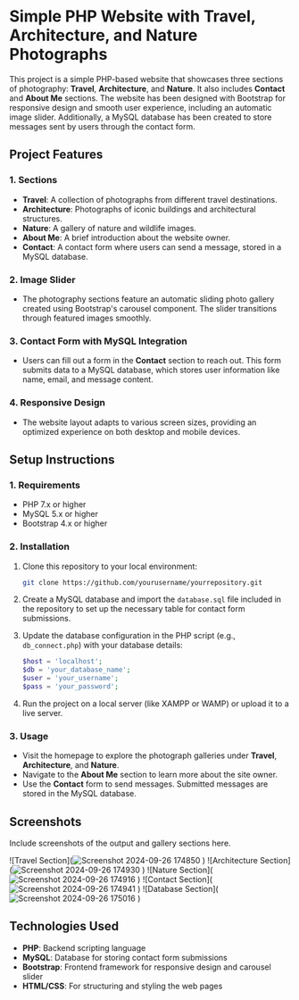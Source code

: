 # Simple PHP Website with Travel, Architecture, and Nature Photographs

This project is a simple PHP-based website that showcases three sections of photography: **Travel**, **Architecture**, and **Nature**. It also includes **Contact** and **About Me** sections. The website has been designed with Bootstrap for responsive design and smooth user experience, including an automatic image slider. Additionally, a MySQL database has been created to store messages sent by users through the contact form.

## Project Features

### 1. Sections
- **Travel**: A collection of photographs from different travel destinations.
- **Architecture**: Photographs of iconic buildings and architectural structures.
- **Nature**: A gallery of nature and wildlife images.
- **About Me**: A brief introduction about the website owner.
- **Contact**: A contact form where users can send a message, stored in a MySQL database.

### 2. Image Slider
- The photography sections feature an automatic sliding photo gallery created using Bootstrap's carousel component. The slider transitions through featured images smoothly.

### 3. Contact Form with MySQL Integration
- Users can fill out a form in the **Contact** section to reach out. This form submits data to a MySQL database, which stores user information like name, email, and message content.

### 4. Responsive Design
- The website layout adapts to various screen sizes, providing an optimized experience on both desktop and mobile devices.

## Setup Instructions

### 1. Requirements
- PHP 7.x or higher
- MySQL 5.x or higher
- Bootstrap 4.x or higher

### 2. Installation
1. Clone this repository to your local environment:
    ```bash
    git clone https://github.com/yourusername/yourrepository.git
    ```
2. Create a MySQL database and import the `database.sql` file included in the repository to set up the necessary table for contact form submissions.

3. Update the database configuration in the PHP script (e.g., `db_connect.php`) with your database details:
    ```php
    $host = 'localhost';
    $db = 'your_database_name';
    $user = 'your_username';
    $pass = 'your_password';
    ```

4. Run the project on a local server (like XAMPP or WAMP) or upload it to a live server.

### 3. Usage
- Visit the homepage to explore the photograph galleries under **Travel**, **Architecture**, and **Nature**.
- Navigate to the **About Me** section to learn more about the site owner.
- Use the **Contact** form to send messages. Submitted messages are stored in the MySQL database.

## Screenshots
Include screenshots of the output and gallery sections here.

![Travel Section](![Screenshot 2024-09-26 174850](https://github.com/user-attachments/assets/99efa0c5-5dc5-4aeb-8341-604e11d4a641)
)
![Architecture Section](![Screenshot 2024-09-26 174930](https://github.com/user-attachments/assets/6abc994c-2c49-4d1d-be75-37c83c9e1bc2)
)
![Nature Section](![Screenshot 2024-09-26 174916](https://github.com/user-attachments/assets/408877f8-238f-4ddc-97ee-a4636de7ee48)
)
![Contact Section](![Screenshot 2024-09-26 174941](https://github.com/user-attachments/assets/6e38b1c5-7919-4486-9ebd-be09d0180c7e)
)
![Database Section](![Screenshot 2024-09-26 175016](https://github.com/user-attachments/assets/e734795c-4b7f-470c-a652-9248b20b4afa)
)
## Technologies Used
- **PHP**: Backend scripting language
- **MySQL**: Database for storing contact form submissions
- **Bootstrap**: Frontend framework for responsive design and carousel slider
- **HTML/CSS**: For structuring and styling the web pages

